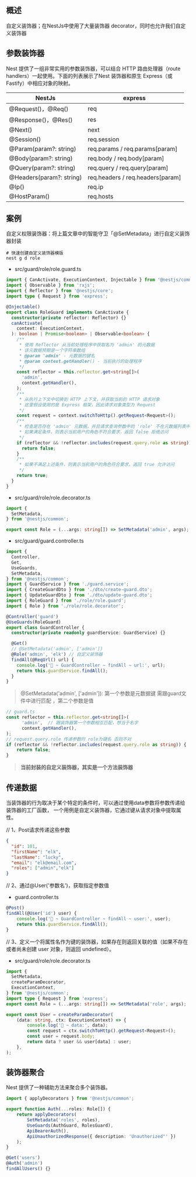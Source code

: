 
## 概述
自定义装饰器；在NestJs中使用了大量装饰器 decorator，同时也允许我们自定义装饰器

## 参数装饰器
Nest 提供了一组非常实用的参数装饰器，可以结合 HTTP 路由处理器（route handlers）一起使用。下面的列表展示了Nest 装饰器和原生 Express（或 Fastify）中相应对象的映射。

| NestJs                   | express                          |
|--------------------------|----------------------------------|
| @Request()，@Req()        | req                              |
| @Response()，@Res()       | res                              | 
| @Next()                  | next                             |
| @Session()               | req.session                      |
| @Param(param?: string)   | req.params / req.params[param]   |
| @Body(param?: string)    | req.body / req.body[param]       |
| @Query(param?: string)   | 	req.query / req.query[param]    |
| @Headers(param?: string) | req.headers / req.headers[param] |
| @Ip()                    | req.ip                           |
| @HostParam()             | req.hosts                        |

## 案例

自定义权限装饰器：将上篇文章中的智能守卫「@SetMetadata」进行自定义装饰器封装

```shell
# 快速创建自定义装饰器模版
nest g d role
```
- src/guard/role/role.guard.ts
```typescript
import { CanActivate, ExecutionContext, Injectable } from '@nestjs/common';
import { Observable } from 'rxjs';
import { Reflector } from '@nestjs/core';
import type { Request } from 'express';

@Injectable()
export class RoleGuard implements CanActivate {
  constructor(private reflector: Reflector) {}
  canActivate(
    context: ExecutionContext,
  ): boolean | Promise<boolean> | Observable<boolean> {
    /**
     * 使用 Reflector 从当前处理程序中获取名为 'admin' 的元数据
     * 该元数据预期是一个字符串数组
     * @param 'admin' - 元数据的键名
     * @param context.getHandler() - 当前执行的处理程序
     */
    const reflector = this.reflector.get<string[]>(
      'admin',
      context.getHandler(),
    );
    /**
     * 从执行上下文中切换到 HTTP 上下文，并获取当前的 HTTP 请求对象
     * 这里假设使用的是 Express 框架，因此请求对象类型为 Request
     */
    const request = context.switchToHttp().getRequest<Request>();
    /**
     * 检查是否存在 'admin' 元数据，并且请求查询参数中的 'role' 不在元数据列表中
     * 如果满足条件，则表示当前用户的角色不符合要求，返回 false 拒绝访问
     */
    if (reflector && !reflector.includes(request.query.role as string)) {
      return false;
    }
    /**
     * 如果不满足上述条件，则表示当前用户的角色符合要求，返回 true 允许访问
     */
    return true;
  }
}
```

- src/guard/role/role.decorator.ts
```typescript
import {
  SetMetadata,
} from '@nestjs/common';

export const Role = (...args: string[]) => SetMetadata('admin', args);
```
- src/guard/guard.controller.ts
```typescript
import {
  Controller,
  Get,
  UseGuards,
  SetMetadata,
} from '@nestjs/common';
import { GuardService } from './guard.service';
import { CreateGuardDto } from './dto/create-guard.dto';
import { UpdateGuardDto } from './dto/update-guard.dto';
import { RoleGuard } from './role/role.guard';
import { Role } from './role/role.decorator';

@Controller('guard')
@UseGuards(RoleGuard)
export class GuardController {
  constructor(private readonly guardService: GuardService) {}

  @Get()
  // @SetMetadata('admin', ['admin'])
  @Role('admin', 'elk') // 自定义装饰器
  findAll(@ReqUrl() url) {
    console.log('🚀 ~ GuardController ~ findAll ~ url:', url);
    return this.guardService.findAll();
  }
}
```
> @SetMetadata('admin', ['admin']): 第一个参数是元数据键 需跟guard文件中进行匹配 ，第二个参数是值
```typescript
// guard.ts
const reflector = this.reflector.get<string[]>(
      'admin',  // 跟装饰器第一个参数相互匹配，想当于名字
      context.getHandler(),
);
// request.query.role 传递参数时 role为键名 否则不对
if (reflector && !reflector.includes(request.query.role as string)) {
    return false;
}
```

> **当前封装的自定义装饰器，其实是一个方法装饰器**

## 传递数据
当装饰器的行为取决于某个特定的条件时，可以通过使用data参数将参数传递给装饰器的工厂函数，
一个用例是自定义装饰器，它通过键从请求对象中提取属性。

// 1、Post请求传递这些参数
```json
{
  "id": 101,
  "firstName": "elk",
  "lastName": "lucky",
  "email": "elk@email.com",
  "roles": ["admin","elk"]
}
```
// 2、通过@User('参数名')，获取指定参数值
- guard.controller.ts
```typescript
@Post()
findAll(@User('id') user) {
    console.log('🚀 ~ GuardController ~ findAll ~ user:', user);
    return this.guardService.findAll();
}
```
// 3、定义一个将属性名作为键的装饰器，如果存在则返回关联的值（如果不存在或者尚未创建 user 对象，则返回 undefined）。
- src/guard/role/role.decorator.ts
```typescript
import {
  SetMetadata,
  createParamDecorator,
  ExecutionContext,
} from '@nestjs/common';
import type { Request } from 'express';
export const Role = (...args: string[]) => SetMetadata('role', args);

export const User = createParamDecorator(
    (data: string, ctx: ExecutionContext) => {
        console.log('🚀 ~ data:', data);
        const request = ctx.switchToHttp().getRequest<Request>();
        const user = request.body;
        return data ? user && user[data] : user;
    },
);
```
## 装饰器聚合
Nest 提供了一种辅助方法来聚合多个装饰器。

```typescript
import { applyDecorators } from '@nestjs/common';

export function Auth(...roles: Role[]) {
    return applyDecorators(
        SetMetadata('roles', roles),
        UseGuards(AuthGuard, RolesGuard),
        ApiBearerAuth(),
        ApiUnauthorizedResponse({ description: 'Unauthorized"' })
    );
}
```
```typescript
@Get('users')
@Auth('admin')
findAllUsers() {}

```
